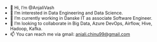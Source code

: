 - 👋 Hi, I’m @AnjaliVash
- 👀 I’m interested in Data Engineering and Data Science.
- 🌱 I’m currently working in Danske IT as associate Software Engineer.
- 💞️ I’m looking to collaborate in Big Data, Azure DevOps, Airflow, Hive, Hadoop, Kafka.
- 📫 You can reach me via gmail: anjali.chinu99@gmail.com

<!---
AnjaliVash/AnjaliVash is a ✨ special ✨ repository because its `README.md` (this file) appears on your GitHub profile.
You can click the Preview link to take a look at your changes.
--->
